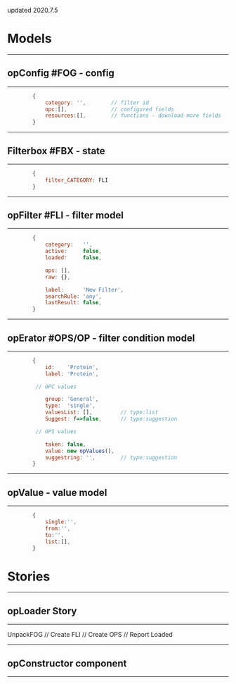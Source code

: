 updated 2020.7.5

# Models


---------------------------------------
## opConfig #FOG - config
---------------------------------------
```js
        {
            category: '',        // filter id
            opc:[],              // configured fields
            resources:[],        // functions - download more fields
        }
```


---------------------------------------
## Filterbox #FBX - state
---------------------------------------
```js
        {
            filter_CATEGORY: FLI
        }
```


---------------------------------------
## opFilter #FLI - filter model
---------------------------------------
```js
        {
            category:   '',
            active:     false,
            loaded:     false,

            ops: [],
            raw: {},

            label:      'New Filter',
            searchRule: 'any',
            lastResult: false,
        }
```


---------------------------------------
## opErator #OPS/OP - filter condition model
---------------------------------------
```js
        {
            id:    'Protein',
            label: 'Protein',

         // OPC values

            group: 'General',
            type:  'single',
            valuesList: [],         // type:list
            Suggest: f=>false,      // type:suggestion

         // OPS values

            taken: false,
            value: new opValues(),
            suggestring: '',        // type:suggestion
        }
```


---------------------------------------
## opValue - value model
---------------------------------------
```js
        {
            single:'',
            from:'',
            to:'',
            list:[],
        }
```


# Stories

---------------------------------------
## opLoader Story
---------------------------------------

UnpackFOG
// Create FLI
// Create OPS
// Report Loaded

---------------------------------------
## opConstructor component
---------------------------------------







